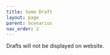 ```yaml
---
title: Some Draft
layout: page
parent: Scenarios
nav_order: 2
---
```


Drafts will not be displayed on website.
